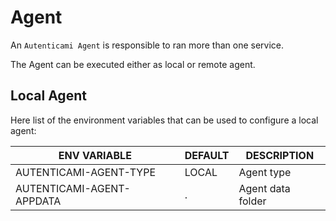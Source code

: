# Agent

An `Autenticami Agent` is responsible to ran more than one service.

The Agent can be executed either as local or remote agent.

## Local Agent

Here list of the environment variables that can be used to configure a local agent:

| ENV VARIABLE              | DEFAULT | DESCRIPTION                          |
|---------------------------|---------|--------------------------------------|
| AUTENTICAMI-AGENT-TYPE    | LOCAL   | Agent type                           |
| AUTENTICAMI-AGENT-APPDATA | .       | Agent data folder                    |
